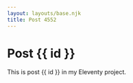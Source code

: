 ```yaml
---
layout: layouts/base.njk
title: Post 4552
---
```


# Post {{ id }}

This is post {{ id }} in my Eleventy project.
